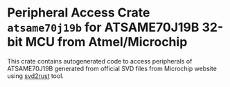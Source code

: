 # Peripheral Access Crate `atsame70j19b` for ATSAME70J19B 32-bit MCU from Atmel/Microchip

This crate contains autogenerated code to access peripherals of ATSAME70J19B generated from official SVD files from Microchip website using [svd2rust](https://github.com/rust-embedded/svd2rust/) tool.